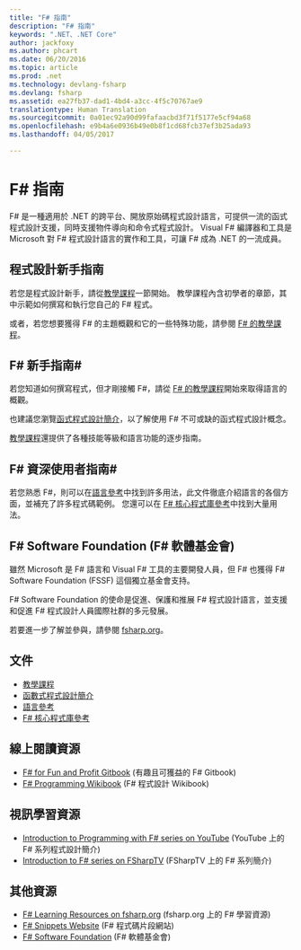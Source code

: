 ```yaml
---
title: "F# 指南"
description: "F# 指南"
keywords: ".NET、.NET Core"
author: jackfoxy
ms.author: phcart
ms.date: 06/20/2016
ms.topic: article
ms.prod: .net
ms.technology: devlang-fsharp
ms.devlang: fsharp
ms.assetid: ea27fb37-dad1-4bd4-a3cc-4f5c70767ae9
translationtype: Human Translation
ms.sourcegitcommit: 0a01ec92a90d99fafaacbd3f71f5177e5cf94a68
ms.openlocfilehash: e9b4a6e0936b49e0b8f1cd68fcb37ef3b25ada93
ms.lasthandoff: 04/05/2017

---
```


# <a name="f-guide"></a>F# 指南

F# 是一種適用於 .NET 的跨平台、開放原始碼程式設計語言，可提供一流的函式程式設計支援，同時支援物件導向和命令式程式設計。  Visual F# 編譯器和工具是 Microsoft 對 F# 程式設計語言的實作和工具，可讓 F# 成為 .NET 的一流成員。

## <a name="if-youre-new-to-programming"></a>程式設計新手指南

若您是程式設計新手，請從[教學課程](tutorials/index.md)一節開始。  教學課程內含初學者的章節，其中示範如何撰寫和執行您自己的 F# 程式。

或者，若您想要獲得 F# 的主題概觀和它的一些特殊功能，請參閱 [F# 的教學課程](tour.md)。

## <a name="if-youre-new-to-f"></a>F# 新手指南# #

若您知道如何撰寫程式，但才剛接觸 F#，請從 [F# 的教學課程](tour.md)開始來取得語言的概觀。

也建議您瀏覽[函式程式設計簡介](introduction-to-functional-programming/index.md)，以了解使用 F# 不可或缺的函式程式設計概念。

[教學課程](tutorials/index.md)還提供了各種技能等級和語言功能的逐步指南。

## <a name="if-youre-experienced-with-f"></a>F# 資深使用者指南# #

若您熟悉 F#，則可以在[語言參考](language-reference/index.md)中找到許多用法，此文件徹底介紹語言的各個方面，並補充了許多程式碼範例。  您還可以在 [F# 核心程式庫參考](https://msdn.microsoft.com/visualfsharpdocs/conceptual/fsharp-core-library-reference)中找到大量用法。

## <a name="the-f-software-foundation"></a>F# Software Foundation (F# 軟體基金會)

雖然 Microsoft 是 F# 語言和 Visual F# 工具的主要開發人員，但 F# 也獲得 F# Software Foundation (FSSF) 這個獨立基金會支持。

F# Software Foundation 的使命是促進、保護和推展 F# 程式設計語言，並支援和促進 F# 程式設計人員國際社群的多元發展。

若要進一步了解並參與，請參閱 [fsharp.org](http://fsharp.org)。

## <a name="documentation"></a>文件

* [教學課程](tutorials/index.md)
* [函數式程式設計簡介](introduction-to-functional-programming/index.md)
* [語言參考](language-reference/index.md)
* [F# 核心程式庫參考](https://msdn.microsoft.com/visualfsharpdocs/conceptual/fsharp-core-library-reference)

## <a name="online-reading-resources"></a>線上閱讀資源

* [F# for Fun and Profit Gitbook](https://swlaschin.gitbooks.io/fsharpforfunandprofit/content/) (有趣且可獲益的 F# Gitbook) 
* [F# Programming Wikibook](https://en.wikibooks.org/wiki/F_Sharp_Programming) (F# 程式設計 Wikibook)

## <a name="video-learning-resources"></a>視訊學習資源

* [Introduction to Programming with F# series on YouTube](https://www.youtube.com/watch?v=Teak30_pXHk&list=PLEoMzSkcN8oNiJ67Hd7oRGgD1d4YBxYGC) (YouTube 上的 F# 系列程式設計簡介)
* [Introduction to F# series on FSharpTV](https://fsharp.tv/courses/fsharp-programming-intro/) (FSharpTV 上的 F# 系列簡介)

## <a name="further-resources"></a>其他資源

* [F# Learning Resources on fsharp.org](http://fsharp.org/learn.html) (fsharp.org 上的 F# 學習資源)
* [F# Snippets Website](http://www.fssnip.net) (F# 程式碼片段網站)
* [F# Software Foundation](http://fsharp.org) (F# 軟體基金會)

